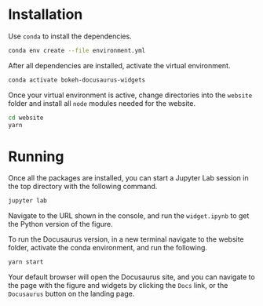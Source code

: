 # Installation

Use `conda` to install the dependencies.

```bash
conda env create --file environment.yml
```

After all dependencies are installed, activate the virtual environment.

```bash
conda activate bokeh-docusaurus-widgets
```

Once your virtual environment is active, change directories into the `website` folder
and install all `node` modules needed for the website.

```bash
cd website
yarn
```

# Running

Once all the packages are installed, you can start a Jupyter Lab session in the top
directory with the following command.

```bash
jupyter lab
```

Navigate to the URL shown in the console, and run the `widget.ipynb` to get the Python
version of the figure.

To run the Docusaurus version, in a new terminal navigate to the website folder,
activate the conda environment, and run the following.

```bash
yarn start
```

Your default browser will open the Docusaurus site, and you can navigate to the page
with the figure and widgets by clicking the `Docs` link, or the `Docusaurus` button on
the landing page.

